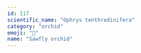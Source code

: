 ```yaml
---
id: 117
scientific_name: "Ophrys tenthredinifera"
category: "orchid"
emoji: "🌸"
name: "Sawfly orchid"
---
```

